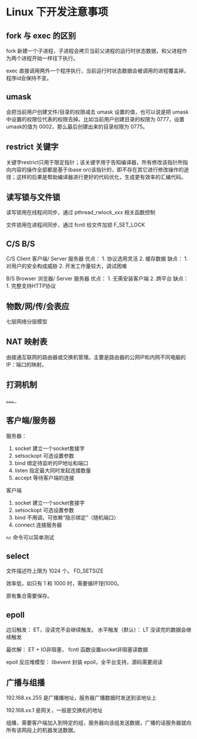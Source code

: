 # Linux 下开发注意事项

## fork 与 exec 的区别

fork 新建一个子进程，子进程会拷贝当前父进程的运行时状态数据，和父进程作为两个进程开始一样往下执行。

exec 直接调用两外一个程序执行，当前运行时状态数据会被调用的进程覆盖掉，程序id会保持不变。

## umask

会把当前用户创建文件/目录的权限减去 umask 设置的值，也可以说是把 umask 中设置的权限位代表的权限去掉。比如当前用户创建目录的权限为 0777，设置umask的值为 0002，那么最后创建出来的目录权限为 0775。

## restrict 关键字

关键字restrict只用于限定指针；该关键字用于告知编译器，所有修改该指针所指向内容的操作全部都是基于(base on)该指针的，即不存在其它进行修改操作的途径；这样的后果是帮助编译器进行更好的代码优化，生成更有效率的汇编代码。

## 读写锁与文件锁

读写锁用在线程间同步，通过 pthread_rwlock_xxx 相关函数控制

文件锁用在进程间同步，通过 fcntl 给文件加锁 F_SET_LOCK

## C/S B/S

C/S Client 客户端/ Server 服务器
优点： 1. 协议选用灵活 2. 缓存数据
缺点： 1. 对用户的安全构成威胁 2. 开发工作量较大，调试困难

B/S Browser 浏览器/ Server 服务器
优点： 1. 无需安装客户端 2. 跨平台
缺点： 1. 完整支持HTTP协议

## 物数/网/传/会表应

七层网络分层模型

## NAT 映射表

由接通互联网的路由器或交换机管理。主要是路由器的公网IP和内网不同电脑的IP：端口的映射。

## 打洞机制

[。。。](https://blog.csdn.net/znimade/article/details/72598555)

## 客户端/服务器

服务器：

1. socket 建立一个socket套接字
2. setsockopt 可选设置参数
3. bind 绑定待监听的IP地址和端口
4. listen 指定最大同时发起连接数量
5. accept 等待客户端的连接

客户端

1. socket 建立一个socket套接字
2. setsockopt 可选设置参数
3. bind 不用调，可依赖“隐示绑定”（随机端口）
4. connect 连接服务器

`nc` 命令可以简单测试

## select

文件描述符上限为 1024 个。 FD_SETSIZE

效率低，如只有 1 和 1000 时，需要循环1到1000。

原有集合需要保存。

## epoll

边沿触发： ET，没读完不会继续触发。  水平触发（默认）： LT 没读完的数据会继续触发

最优解： ET + IO非阻塞， fcntl 函数设置socket非阻塞读数据

epoll 反应堆模型： libevent 封装 epoll，全平台支持，源码需要阅读

## 广播与组播

192.168.xx.255 是广播播地址，服务器广播数据时发送到该地址上

192.168.xx.1 是网关，一般是交换机的地址

组播，需要客户端加入到特定的组，服务器向该组发送数据，广播的话服务器就向所有该网段上的机器发送数据。
